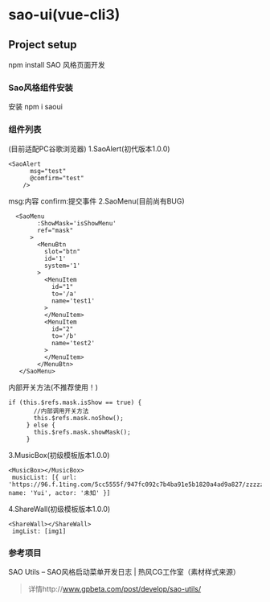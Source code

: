 # sao-ui(vue-cli3)

## Project setup
npm install
SAO 风格页面开发

### Sao风格组件安装
安装 npm i saoui

### 组件列表
(目前适配PC谷歌浏览器)
1.SaoAlert(初代版本1.0.0)
```
<SaoAlert
      msg="test"
      @comfirm="test"
    />
```  
msg:内容
confirm:提交事件
2.SaoMenu(目前尚有BUG)  
```  
  <SaoMenu
        :ShowMask='isShowMenu'
        ref="mask"
      >
        <MenuBtn
          slot="btn"
          id='1'
          system='1'
        >
          <MenuItem
            id="1"
            to='/a'
            name='test1'
          >
          </MenuItem>
          <MenuItem
            id="2"
            to='/b'
            name='test2'
          >
          </MenuItem>
        </MenuBtn>
   </SaoMenu>
```
 内部开关方法(不推荐使用！)
 ```
 if (this.$refs.mask.isShow == true) {
        //内部调用开关方法
        this.$refs.mask.noShow();
      } else {
        this.$refs.mask.showMask();
      }
```
3.MusicBox(初级模板版本1.0.0)  
```
<MusicBox></MusicBox>
 musicList: [{ url: 'https://96.f.1ting.com/5cc5555f/947fc092c7b4ba91e5b1820a4ad9a827/zzzzzmp3/2013aJan/23D/23ostsao/25.mp3', name: 'Yui', actor: '未知' }]
```
4.ShareWall(初级模板版本1.0.0) 
```
<ShareWall></ShareWall>
 imgList: [img1]
```
### 参考项目
SAO Utils – SAO风格启动菜单开发日志 | 热风CG工作室（素材样式来源）
>详情http://www.gpbeta.com/post/develop/sao-utils/
